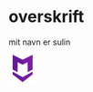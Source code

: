 # overskrift
mit navn er sulin

![alt text](https://github.com/adam-p/markdown-here/raw/master/src/common/images/icon48.png "Logo Title Text 1")


